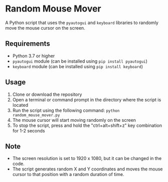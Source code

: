 # Random Mouse Mover
A Python script that uses the `pyautogui` and `keyboard` libraries to randomly move the mouse cursor on the screen.

## Requirements
-   Python 3.7 or higher
-   `pyautogui` module (can be installed using `pip install pyautogui`)
-   `keyboard` module (can be installed using `pip install keyboard`)

## Usage
1.  Clone or download the repository
2.  Open a terminal or command prompt in the directory where the script is located
3.  Run the script using the following command: `python random_mouse_mover.py`
4.  The mouse cursor will start moving randomly on the screen
5.  To stop the script, press and hold the "ctrl+alt+shift+z" key combination for 1-2 seconds

## Note
-   The screen resolution is set to 1920 x 1080, but it can be changed in the code.
-   The script generates random X and Y coordinates and moves the mouse cursor to that position with a random duration of time.
